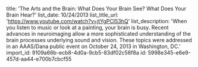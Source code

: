 title: 'The Arts and the Brain: What Does Your Brain See? What Does Your Brain Hear?'
list_date: 10/24/2013
list_title_url: 'https://www.youtube.com/watch?v=jtYgPCI53hQ'
list_description: 'When you listen to music or look at a painting, your brain is busy. Recent advances in neuroimaging allow a more sophisticated understanding of the brain processes underlying sound and vision. These topics were addressed in an AAAS/Dana public event on October 24, 2013 in Washington, DC.'
import_id: 9109a66b-ecb8-4d0a-9cb5-83df02c56f8a
id: 5998e345-e6e9-457d-aa44-e700b7cbcf55
